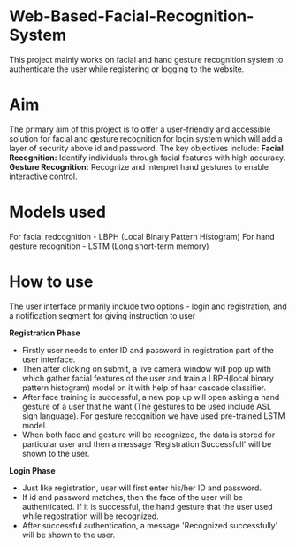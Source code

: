 # Web-Based-Facial-Recognition-System
This project mainly works on facial and hand gesture recognition system to authenticate the user while registering or logging to the website.

# Aim
The primary aim of this project is to offer a user-friendly and accessible solution for facial and gesture recognition for login system which will add a layer of security above id and password. The key objectives include:
**Facial Recognition:** Identify individuals through facial features with high accuracy.
**Gesture Recognition:** Recognize and interpret hand gestures to enable interactive control.

# Models used
For facial redcognition - LBPH (Local Binary Pattern Histogram)
For hand gesture recognition - LSTM (Long short-term memory)


# How to use
The user interface primarily include two options - login and registration, and a notification segment for giving instruction to user

**Registration Phase**
- Firstly user needs to enter ID and password in registration part of the user interface.
- Then after clicking on submit, a live camera window will pop up with which gather facial features of the user and train a LBPH(local binary pattern histogram) model on it with help of haar cascade classifier.
- After face training is successful, a new pop up will open asking a hand gesture of a user that he want (The gestures to be used include ASL sign language). For gesture recognition we have used pre-trained LSTM model.
- When both face and gesture will be recognized, the data is stored for particular user and then a message 'Registration Successfull' will be shown to the user.

**Login Phase**
- Just like registration, user will first enter his/her ID and password.
- If id and password matches, then the face of the user will be authenticated. If it is successful, the hand gesture that the user used while regostration will be recognized.
- After successful authentication, a message 'Recognized successfully' will be shown to the user.
